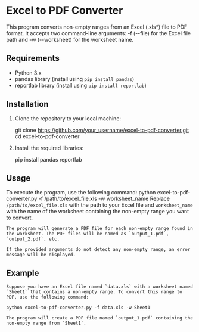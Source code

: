 # Excel to PDF Converter

This program converts non-empty ranges from an Excel (.xls*) file to PDF format. It accepts two command-line arguments: -f (--file) for the Excel file path and -w (--worksheet) for the worksheet name.

## Requirements

- Python 3.x
- pandas library (install using `pip install pandas`)
- reportlab library (install using `pip install reportlab`)

## Installation

1. Clone the repository to your local machine:

    git clone https://github.com/your_username/excel-to-pdf-converter.git
    cd excel-to-pdf-converter

2. Install the required libraries:

    pip install pandas reportlab

## Usage

To execute the program, use the following command:
    python excel-to-pdf-converter.py -f /path/to/excel_file.xls -w worksheet_name
    Replace `/path/to/excel_file.xls` with the path to your Excel file and `worksheet_name` with the name of the worksheet containing the non-empty range you want to convert.

    The program will generate a PDF file for each non-empty range found in the worksheet. The PDF files will be named as `output_1.pdf`, `output_2.pdf`, etc.

    If the provided arguments do not detect any non-empty range, an error message will be displayed.

## Example

    Suppose you have an Excel file named `data.xls` with a worksheet named `Sheet1` that contains a non-empty range. To convert this range to PDF, use the following command:

    python excel-to-pdf-converter.py -f data.xls -w Sheet1

    The program will create a PDF file named `output_1.pdf` containing the non-empty range from `Sheet1`.






